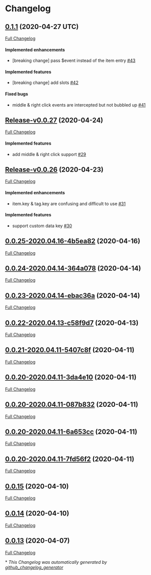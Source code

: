 # Changelog

## [0.1.1](https://github.com/eidng8/vue-tree/tree/0.1.1) (2020-04-27 UTC)

[Full Changelog](https://github.com/eidng8/vue-tree/compare/Release-v0.0.27...0.1.1)

#### Implemented enhancements

- \[breaking change\] pass $event instead of the item entry [\#43](https://github.com/eidng8/vue-tree/issues/43)

#### Implemented features

- \[breaking change\] add slots [\#42](https://github.com/eidng8/vue-tree/issues/42)

#### Fixed bugs

- middle & right click events are intercepted but not bubbled up [\#41](https://github.com/eidng8/vue-tree/issues/41)

## [Release-v0.0.27](https://github.com/eidng8/vue-tree/tree/Release-v0.0.27) (2020-04-24)

[Full Changelog](https://github.com/eidng8/vue-tree/compare/Release-v0.0.26...Release-v0.0.27)

#### Implemented features

- add middle & right click support [\#29](https://github.com/eidng8/vue-tree/issues/29)

## [Release-v0.0.26](https://github.com/eidng8/vue-tree/tree/Release-v0.0.26) (2020-04-23)

[Full Changelog](https://github.com/eidng8/vue-tree/compare/0.0.25-2020.04.16-4b5ea82...Release-v0.0.26)

#### Implemented enhancements

- item.key & tag.key are confusing and difficult to use [\#31](https://github.com/eidng8/vue-tree/issues/31)

#### Implemented features

- support custom data key [\#30](https://github.com/eidng8/vue-tree/issues/30)

## [0.0.25-2020.04.16-4b5ea82](https://github.com/eidng8/vue-tree/tree/0.0.25-2020.04.16-4b5ea82) (2020-04-16)

[Full Changelog](https://github.com/eidng8/vue-tree/compare/0.0.24-2020.04.14-364a078...0.0.25-2020.04.16-4b5ea82)

## [0.0.24-2020.04.14-364a078](https://github.com/eidng8/vue-tree/tree/0.0.24-2020.04.14-364a078) (2020-04-14)

[Full Changelog](https://github.com/eidng8/vue-tree/compare/0.0.23-2020.04.14-ebac36a...0.0.24-2020.04.14-364a078)

## [0.0.23-2020.04.14-ebac36a](https://github.com/eidng8/vue-tree/tree/0.0.23-2020.04.14-ebac36a) (2020-04-14)

[Full Changelog](https://github.com/eidng8/vue-tree/compare/0.0.22-2020.04.13-c58f9d7...0.0.23-2020.04.14-ebac36a)

## [0.0.22-2020.04.13-c58f9d7](https://github.com/eidng8/vue-tree/tree/0.0.22-2020.04.13-c58f9d7) (2020-04-13)

[Full Changelog](https://github.com/eidng8/vue-tree/compare/0.0.21-2020.04.11-5407c8f...0.0.22-2020.04.13-c58f9d7)

## [0.0.21-2020.04.11-5407c8f](https://github.com/eidng8/vue-tree/tree/0.0.21-2020.04.11-5407c8f) (2020-04-11)

[Full Changelog](https://github.com/eidng8/vue-tree/compare/0.0.20-2020.04.11-3da4e10...0.0.21-2020.04.11-5407c8f)

## [0.0.20-2020.04.11-3da4e10](https://github.com/eidng8/vue-tree/tree/0.0.20-2020.04.11-3da4e10) (2020-04-11)

[Full Changelog](https://github.com/eidng8/vue-tree/compare/0.0.20-2020.04.11-087b832...0.0.20-2020.04.11-3da4e10)

## [0.0.20-2020.04.11-087b832](https://github.com/eidng8/vue-tree/tree/0.0.20-2020.04.11-087b832) (2020-04-11)

[Full Changelog](https://github.com/eidng8/vue-tree/compare/0.0.20-2020.04.11-6a653cc...0.0.20-2020.04.11-087b832)

## [0.0.20-2020.04.11-6a653cc](https://github.com/eidng8/vue-tree/tree/0.0.20-2020.04.11-6a653cc) (2020-04-11)

[Full Changelog](https://github.com/eidng8/vue-tree/compare/0.0.20-2020.04.11-7fd56f2...0.0.20-2020.04.11-6a653cc)

## [0.0.20-2020.04.11-7fd56f2](https://github.com/eidng8/vue-tree/tree/0.0.20-2020.04.11-7fd56f2) (2020-04-11)

[Full Changelog](https://github.com/eidng8/vue-tree/compare/0.0.15...0.0.20-2020.04.11-7fd56f2)

## [0.0.15](https://github.com/eidng8/vue-tree/tree/0.0.15) (2020-04-10)

[Full Changelog](https://github.com/eidng8/vue-tree/compare/0.0.14...0.0.15)

## [0.0.14](https://github.com/eidng8/vue-tree/tree/0.0.14) (2020-04-10)

[Full Changelog](https://github.com/eidng8/vue-tree/compare/0.0.13...0.0.14)

## [0.0.13](https://github.com/eidng8/vue-tree/tree/0.0.13) (2020-04-07)

[Full Changelog](https://github.com/eidng8/vue-tree/compare/0b5a9c0d58c9b9a1b556d987818d07c809949100...0.0.13)



\* *This Changelog was automatically generated by [github_changelog_generator](https://github.com/github-changelog-generator/github-changelog-generator)*
